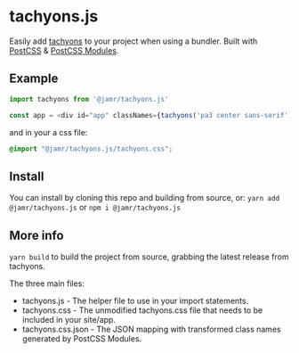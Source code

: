 # tachyons.js
Easily add [tachyons](https://tachyons.io) to your project when using a bundler. Built with [PostCSS](https://postcss.org) & [PostCSS Modules](https://github.com/css-modules/postcss-modules).

## Example
```javascript
import tachyons from '@jamr/tachyons.js'

const app = <div id="app" classNames={tachyons('pa3 center sans-serif')} />
```
and in your a css file:
```css
@import "@jamr/tachyons.js/tachyons.css";
```

## Install
You can install by cloning this repo and building from source, or: `yarn add @jamr/tachyons.js` or `npm i @jamr/tachyons.js`

## More info
`yarn build` to build the project from source, grabbing the latest release from tachyons.

The three main files:
* tachyons.js - The helper file to use in your import statements.
* tachyons.css - The unmodified tachyons.css file that needs to be included in your site/app.
* tachyons.css.json - The JSON mapping with transformed class names generated by PostCSS Modules.

